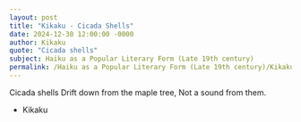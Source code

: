 ```yaml
---
layout: post
title: "Kikaku - Cicada Shells"
date: 2024-12-30 12:00:00 -0000
author: Kikaku
quote: "Cicada shells"
subject: Haiku as a Popular Literary Form (Late 19th century)
permalink: /Haiku as a Popular Literary Form (Late 19th century)/Kikaku/Kikaku - Cicada Shells
---
```


Cicada shells
Drift down from the maple tree,
Not a sound from them.

- Kikaku
